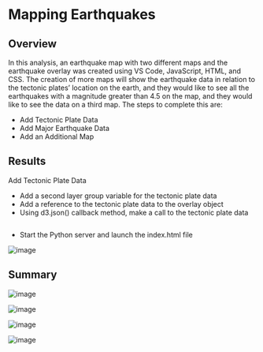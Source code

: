 # Mapping Earthquakes

## Overview
In this analysis, an earthquake map with two different maps and the earthquake overlay was created using VS Code, JavaScript, HTML, and CSS. The creation of more maps will show the earthquake data in relation to the tectonic plates’ location on the earth, and they would like to see all the earthquakes with a magnitude greater than 4.5 on the map, and they would like to see the data on a third map. The steps to complete this are:

- Add Tectonic Plate Data
- Add Major Earthquake Data
- Add an Additional Map

## Results

Add Tectonic Plate Data
- Add a second layer group variable for the tectonic plate data
- Add a reference to the tectonic plate data to the overlay object
- Using d3.json() callback method, make a call to the tectonic plate data
```

```
- Start the Python server and launch the index.html file
 
![image](https://user-images.githubusercontent.com/67409852/146695296-11a77209-d79b-4f1f-a242-3af0b1c73837.png)

## Summary

![image](https://user-images.githubusercontent.com/67409852/146695276-277fa2e9-ac54-4531-b56b-aac8453f5541.png)

![image](https://user-images.githubusercontent.com/67409852/146695321-2466b66d-115a-42ea-bd79-f2fbb817cab8.png)

![image](https://user-images.githubusercontent.com/67409852/146695348-ad137d4f-1b5f-4494-a278-f7e35ba371a4.png)

![image](https://user-images.githubusercontent.com/67409852/146695372-dd0232c2-a5ce-423f-a808-d411af042bc2.png)
